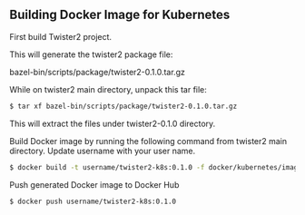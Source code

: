 ## Building Docker Image for Kubernetes

First build Twister2 project. 

This will generate the twister2 package file: 

bazel-bin/scripts/package/twister2-0.1.0.tar.gz

While on twister2 main directory, unpack this tar file:

```bash
$ tar xf bazel-bin/scripts/package/twister2-0.1.0.tar.gz
```

This will extract the files under twister2-0.1.0 directory. 

Build Docker image by running the following command from twister2 main directory. 
Update username with your user name. 

```bash
$ docker build -t username/twister2-k8s:0.1.0 -f docker/kubernetes/image/Dockerfile .
```

Push generated Docker image to Docker Hub
```bash
$ docker push username/twister2-k8s:0.1.0
```
